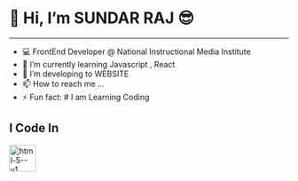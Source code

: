 # 👋 Hi, I’m SUNDAR RAJ 😎
---
- 💻 FrontEnd Developer @ National Instructional Media Institute
- 🌱 I’m currently learning Javascript , React
- 🧩 I’m developing to WEBSITE
- 📫 How to reach me ...
- ⚡ Fun fact: # I am Learning Coding 

##  I Code In
<img width="48" height="48" src="https://img.icons8.com/color/48/html-5--v1.png" alt="html-5--v1"/>
<!---
sundarrajcs/sundarrajcs is a ✨ special ✨ repository because its `README.md` (this file) appears on your GitHub profile.
You can click the Preview link to take a look at your changes.
--->
